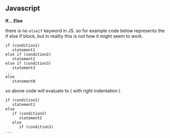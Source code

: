 ## Javascript 


**If... Else**

there is no `elseif` keyword in JS. so for example code below represents the if else if block, but in reality this is not how it might seem to work.

```
if (condition1)
   statement1
else if (condition2)
   statement2
else if (condition3)
   statement3
...
else
   statementN
```

so above code will evaluate to ( with right indentation )

```
if (condition1)
   statement1
else
   if (condition2)
      statement2
   else
      if (condition3)
...
```
